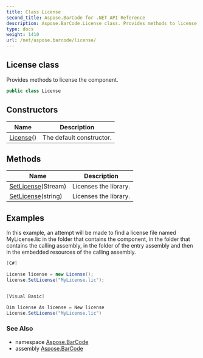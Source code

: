 ```yaml
---
title: Class License
second_title: Aspose.BarCode for .NET API Reference
description: Aspose.BarCode.License class. Provides methods to license the component
type: docs
weight: 1410
url: /net/aspose.barcode/license/
---
```

## License class

Provides methods to license the component.

```csharp
public class License
```

## Constructors

| Name | Description |
| --- | --- |
| [License](license/)() | The default constructor. |

## Methods

| Name | Description |
| --- | --- |
| [SetLicense](../../aspose.barcode/license/setlicense/#setlicense)(Stream) | Licenses the library. |
| [SetLicense](../../aspose.barcode/license/setlicense/#setlicense_1)(string) | Licenses the library. |

## Examples

In this example, an attempt will be made to find a license file named MyLicense.lic in the folder that contains the component, in the folder that contains the calling assembly, in the folder of the entry assembly and then in the embedded resources of the calling assembly.

```csharp
[C#]

License license = new License();
license.SetLicense("MyLicense.lic");


[Visual Basic]

Dim license As license = New license
License.SetLicense("MyLicense.lic")
```

### See Also

* namespace [Aspose.BarCode](../../aspose.barcode/)
* assembly [Aspose.BarCode](../../)


